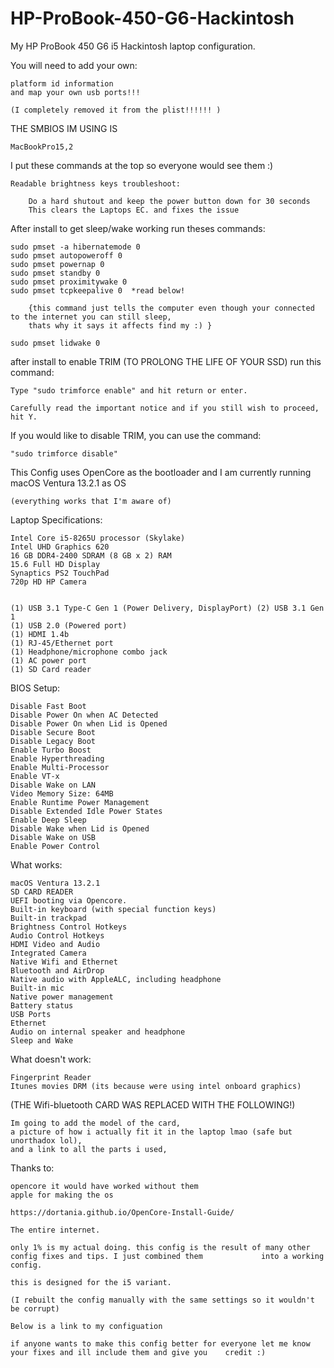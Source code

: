 # HP-ProBook-450-G6-Hackintosh
My HP ProBook 450 G6 i5 Hackintosh laptop configuration.

You will need to add your own:

    platform id information
    and map your own usb ports!!!
    
    (I completely removed it from the plist!!!!!! )


THE SMBIOS IM USING IS 
    
    MacBookPro15,2

I put these commands at the top so everyone would see them :)

    Readable brightness keys troubleshoot:

        Do a hard shutout and keep the power button down for 30 seconds
        This clears the Laptops EC. and fixes the issue



After install to get sleep/wake working run theses commands:

    sudo pmset -a hibernatemode 0
    sudo pmset autopoweroff 0
    sudo pmset powernap 0
    sudo pmset standby 0
    sudo pmset proximitywake 0
    sudo pmset tcpkeepalive 0  *read below!    
    
        {this command just tells the computer even though your connected to the internet you can still sleep, 
        thats why it says it affects find my :) }
        
    sudo pmset lidwake 0
    
after install to enable TRIM (TO PROLONG THE LIFE OF YOUR SSD) run this command:

    Type "sudo trimforce enable" and hit return or enter.
    
    Carefully read the important notice and if you still wish to proceed, hit Y.
    
If you would like to disable TRIM, you can use the command:
    
    "sudo trimforce disable"


This Config uses OpenCore as the bootloader and I am currently running macOS Ventura 13.2.1 as OS

    (everything works that I'm aware of)

Laptop Specifications:

    Intel Core i5-8265U processor (Skylake)
    Intel UHD Graphics 620
    16 GB DDR4-2400 SDRAM (8 GB x 2) RAM
    15.6 Full HD Display
    Synaptics PS2 TouchPad
    720p HD HP Camera


    (1) USB 3.1 Type-C Gen 1 (Power Delivery, DisplayPort) (2) USB 3.1 Gen 1
    (1) USB 2.0 (Powered port)
    (1) HDMI 1.4b
    (1) RJ-45/Ethernet port
    (1) Headphone/microphone combo jack 
    (1) AC power port
    (1) SD Card reader



BIOS Setup:

    Disable Fast Boot
    Disable Power On when AC Detected
    Disable Power On when Lid is Opened
    Disable Secure Boot
    Disable Legacy Boot
    Enable Turbo Boost
    Enable Hyperthreading
    Enable Multi-Processor
    Enable VT-x
    Disable Wake on LAN
    Video Memory Size: 64MB
    Enable Runtime Power Management
    Disable Extended Idle Power States
    Enable Deep Sleep
    Disable Wake when Lid is Opened
    Disable Wake on USB
    Enable Power Control

What works:

    macOS Ventura 13.2.1
    SD CARD READER
    UEFI booting via Opencore.
    Built-in keyboard (with special function keys)
    Built-in trackpad
    Brightness Control Hotkeys
    Audio Control Hotkeys
    HDMI Video and Audio
    Integrated Camera
    Native Wifi and Ethernet
    Bluetooth and AirDrop
    Native audio with AppleALC, including headphone
    Built-in mic
    Native power management
    Battery status
    USB Ports
    Ethernet
    Audio on internal speaker and headphone
    Sleep and Wake

What doesn't work:

    Fingerprint Reader
    Itunes movies DRM (its because were using intel onboard graphics)

(THE Wifi-bluetooth CARD WAS REPLACED WITH THE FOLLOWING!)

    Im going to add the model of the card,
    a picture of how i actually fit it in the laptop lmao (safe but unorthadox lol),
    and a link to all the parts i used,
    
    


Thanks to:

    opencore it would have worked without them
    apple for making the os

    https://dortania.github.io/OpenCore-Install-Guide/

    The entire internet.

    only 1% is my actual doing. this config is the result of many other config fixes and tips. I just combined them             into a working config.

    this is designed for the i5 variant.

    (I rebuilt the config manually with the same settings so it wouldn't be corrupt)

    Below is a link to my configuation

    if anyone wants to make this config better for everyone let me know your fixes and ill include them and give you    credit :)
